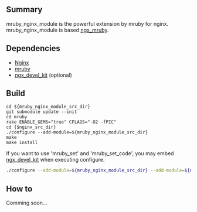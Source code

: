 ## Summary

mruby_nginx_module is the powerful extension by mruby for nginx.
mruby_nginx_module is based [ngx_mruby](https://github.com/matsumoto-r/ngx_mruby).

## Dependencies

  - [Nginx](http://nginx.org/)
  - [mruby](https://github.com/mruby/mruby)
  - [ngx_devel_kit](https://github.com/simpl/ngx_devel_kit) (optional)

## Build

    cd ${mruby_nginx_module_src_dir}
    git submodule update --init
    cd mruby
    rake ENABLE_GEMS="true" CFLAGS="-O2 -fPIC"
    cd {$nginx_src_dir}
    ./configure --add-module=${mruby_nginx_module_src_dir}
    make
    make install

If you want to use 'mruby_set' and 'mruby_set_code', 
you may embed [ngx_devel_kit](https://github.com/simpl/ngx_devel_kit) when executing configure.

```zsh
./configure --add-module=${mruby_nginx_module_src_dir} --add-module=${ngx_devel_kit_src_dir}
```

## How to

Comming soon...
